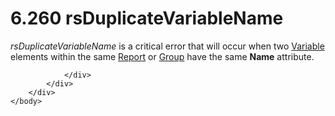 <html dir="LTR" xmlns:mshelp="http://msdn.microsoft.com/mshelp" xmlns:ddue="http://ddue.schemas.microsoft.com/authoring/2003/5" xmlns:xlink="http://www.w3.org/1999/xlink" xmlns:tool="http://www.microsoft.com/tooltip">
    <head>
        <meta http-equiv="Content-Type" content="text/html; CHARSET=utf-8"></meta>
        <meta name="save" content="history"></meta>
        <title>6.260 rsDuplicateVariableName</title>
        <xml>
            <mshelp:toctitle title="6.260 rsDuplicateVariableName"></mshelp:toctitle>
            <mshelp:rltitle title="[MS-RDL]: rsDuplicateVariableName"></mshelp:rltitle>
            <mshelp:keyword index="A" term="8680a9a6-8bbf-48a4-b7bf-b709a82bda5d"></mshelp:keyword>
            <mshelp:attr name="DCSext.ContentType" value="open specification"></mshelp:attr>
            <mshelp:attr name="AssetID" value="8680a9a6-8bbf-48a4-b7bf-b709a82bda5d"></mshelp:attr>
            <mshelp:attr name="TopicType" value="kbRef"></mshelp:attr>
            <mshelp:attr name="DCSext.Title" value="[MS-RDL]: rsDuplicateVariableName" />
        </xml>
    </head>
    <body>
        <div id="header">
            <h1 class="heading">6.260 rsDuplicateVariableName</h1>
        </div>
        <div id="mainSection">
            <div id="mainBody">
                <div id="allHistory" class="saveHistory"></div>
                <div id="sectionSection0" class="section" name="collapseableSection">
                    

<p><i>rsDuplicateVariableName</i> is a critical error that will
occur when two <a href="fc2c2c96-ec36-47c2-b156-a6d8c0cbabd8.html">Variable</a>
elements within the same <a href="6bbaafec-020b-406c-b4e7-5e4318b616cb.html">Report</a>
or <a href="dbfff811-1be7-4e8b-a5d2-6cc522317fbe.html">Group</a> have the same <b>Name</b>
attribute.</p>


                </div>
            </div>
        </div>
    </body>
</html>
